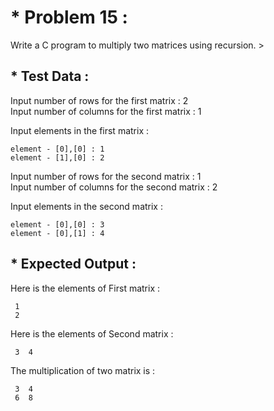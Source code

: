 # * Problem 15 :

Write a C program to multiply two matrices using recursion. >

## * Test Data :

Input number of rows for the first matrix : 2  
Input number of columns for the first matrix : 1    
    
Input elements in the first matrix :  
    
    element - [0],[0] : 1
    element - [1],[0] : 2
    
Input number of rows for the second matrix : 1  
Input number of columns for the second matrix : 2  

Input elements in the second matrix :  

    element - [0],[0] : 3
    element - [0],[1] : 4

## * Expected Output :

Here is the elements of First matrix :                                            

     1                                                                               
     2         

Here is the elements of Second matrix :                                           

     3  4       

The multiplication of two matrix is :                                           

     3  4                                                                       
     6  8   